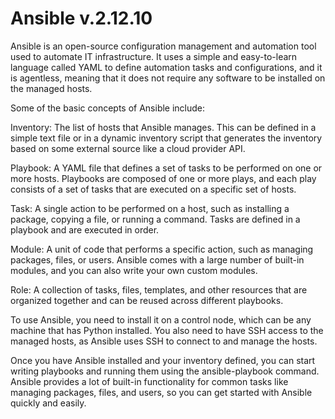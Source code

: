 # Ansible v.2.12.10
Ansible is an open-source configuration management and automation tool used to automate IT infrastructure. It uses a simple and easy-to-learn language called YAML to define automation tasks and configurations, and it is agentless, meaning that it does not require any software to be installed on the managed hosts.

Some of the basic concepts of Ansible include:

Inventory: The list of hosts that Ansible manages. This can be defined in a simple text file or in a dynamic inventory script that generates the inventory based on some external source like a cloud provider API.

Playbook: A YAML file that defines a set of tasks to be performed on one or more hosts. Playbooks are composed of one or more plays, and each play consists of a set of tasks that are executed on a specific set of hosts.

Task: A single action to be performed on a host, such as installing a package, copying a file, or running a command. Tasks are defined in a playbook and are executed in order.

Module: A unit of code that performs a specific action, such as managing packages, files, or users. Ansible comes with a large number of built-in modules, and you can also write your own custom modules.

Role: A collection of tasks, files, templates, and other resources that are organized together and can be reused across different playbooks.

To use Ansible, you need to install it on a control node, which can be any machine that has Python installed. You also need to have SSH access to the managed hosts, as Ansible uses SSH to connect to and manage the hosts.

Once you have Ansible installed and your inventory defined, you can start writing playbooks and running them using the ansible-playbook command. Ansible provides a lot of built-in functionality for common tasks like managing packages, files, and users, so you can get started with Ansible quickly and easily.


